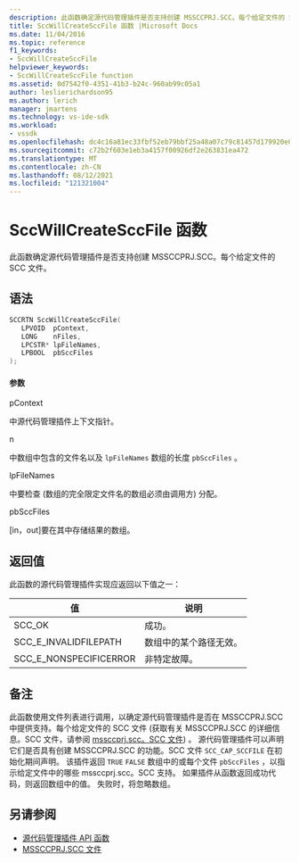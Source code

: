 ```yaml
---
description: 此函数确定源代码管理插件是否支持创建 MSSCCPRJ.SCC。每个给定文件的 SCC 文件。
title: SccWillCreateSccFile 函数 |Microsoft Docs
ms.date: 11/04/2016
ms.topic: reference
f1_keywords:
- SccWillCreateSccFile
helpviewer_keywords:
- SccWillCreateSccFile function
ms.assetid: 0d7542f0-4351-41b3-b24c-960ab99c05a1
author: leslierichardson95
ms.author: lerich
manager: jmartens
ms.technology: vs-ide-sdk
ms.workload:
- vssdk
ms.openlocfilehash: dc4c16a81ec33fbf52eb79bbf25a48a07c79c81457d179920e031d4af2480bfd
ms.sourcegitcommit: c72b2f603e1eb3a4157f00926df2e263831ea472
ms.translationtype: MT
ms.contentlocale: zh-CN
ms.lasthandoff: 08/12/2021
ms.locfileid: "121321004"
---
```

# <a name="sccwillcreatesccfile-function"></a>SccWillCreateSccFile 函数
此函数确定源代码管理插件是否支持创建 MSSCCPRJ.SCC。每个给定文件的 SCC 文件。

## <a name="syntax"></a>语法

```cpp
SCCRTN SccWillCreateSccFile(
   LPVOID  pContext,
   LONG    nFiles,
   LPCSTR* lpFileNames,
   LPBOOL  pbSccFiles
);
```

#### <a name="parameters"></a>参数
 pContext

中源代码管理插件上下文指针。

 n

中数组中包含的文件名以及 `lpFileNames` 数组的长度 `pbSccFiles` 。

 lpFileNames

中要检查 (数组的完全限定文件名的数组必须由调用方) 分配。

 pbSccFiles

[in，out]要在其中存储结果的数组。

## <a name="return-value"></a>返回值
 此函数的源代码管理插件实现应返回以下值之一：

|值|说明|
|-----------|-----------------|
|SCC_OK|成功。|
|SCC_E_INVALIDFILEPATH|数组中的某个路径无效。|
|SCC_E_NONSPECIFICERROR|非特定故障。|

## <a name="remarks"></a>备注
 此函数使用文件列表进行调用，以确定源代码管理插件是否在 MSSCCPRJ.SCC 中提供支持。每个给定文件的 SCC 文件 (获取有关 MSSCCPRJ.SCC 的详细信息。SCC 文件，请参阅 [mssccprj.scc。SCC 文件](../extensibility/mssccprj-scc-file.md)) 。 源代码管理插件可以声明它们是否具有创建 MSSCCPRJ.SCC 的功能。SCC 文件 `SCC_CAP_SCCFILE` 在初始化期间声明。 该插件返回 `TRUE` `FALSE` 数组中的或每个文件 `pbSccFiles` ，以指示给定文件中的哪些 mssccprj.scc。SCC 支持。 如果插件从函数返回成功代码，则返回数组中的值。 失败时，将忽略数组。

## <a name="see-also"></a>另请参阅
- [源代码管理插件 API 函数](../extensibility/source-control-plug-in-api-functions.md)
- [MSSCCPRJ.SCC 文件](../extensibility/mssccprj-scc-file.md)
